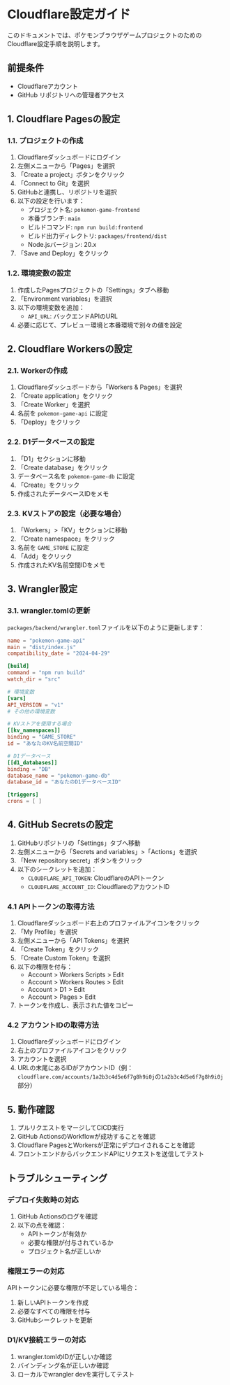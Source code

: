 # Cloudflare設定ガイド

このドキュメントでは、ポケモンブラウザゲームプロジェクトのためのCloudflare設定手順を説明します。

## 前提条件

- Cloudflareアカウント
- GitHub リポジトリへの管理者アクセス

## 1. Cloudflare Pagesの設定

### 1.1. プロジェクトの作成

1. Cloudflareダッシュボードにログイン
2. 左側メニューから「Pages」を選択
3. 「Create a project」ボタンをクリック
4. 「Connect to Git」を選択
5. GitHubと連携し、リポジトリを選択
6. 以下の設定を行います：
   - プロジェクト名: `pokemon-game-frontend`
   - 本番ブランチ: `main`
   - ビルドコマンド: `npm run build:frontend`
   - ビルド出力ディレクトリ: `packages/frontend/dist`
   - Node.jsバージョン: 20.x
7. 「Save and Deploy」をクリック

### 1.2. 環境変数の設定

1. 作成したPagesプロジェクトの「Settings」タブへ移動
2. 「Environment variables」を選択
3. 以下の環境変数を追加：
   - `API_URL`: バックエンドAPIのURL
4. 必要に応じて、プレビュー環境と本番環境で別々の値を設定

## 2. Cloudflare Workersの設定

### 2.1. Workerの作成

1. Cloudflareダッシュボードから「Workers & Pages」を選択
2. 「Create application」をクリック
3. 「Create Worker」を選択
4. 名前を `pokemon-game-api` に設定
5. 「Deploy」をクリック

### 2.2. D1データベースの設定

1. 「D1」セクションに移動
2. 「Create database」をクリック
3. データベース名を `pokemon-game-db` に設定
4. 「Create」をクリック
5. 作成されたデータベースIDをメモ

### 2.3. KVストアの設定（必要な場合）

1. 「Workers」>「KV」セクションに移動
2. 「Create namespace」をクリック
3. 名前を `GAME_STORE` に設定
4. 「Add」をクリック
5. 作成されたKV名前空間IDをメモ

## 3. Wrangler設定

### 3.1. wrangler.tomlの更新

`packages/backend/wrangler.toml`ファイルを以下のように更新します：

```toml
name = "pokemon-game-api"
main = "dist/index.js"
compatibility_date = "2024-04-29"

[build]
command = "npm run build"
watch_dir = "src"

# 環境変数
[vars]
API_VERSION = "v1"
# その他の環境変数

# KVストアを使用する場合
[[kv_namespaces]]
binding = "GAME_STORE"
id = "あなたのKV名前空間ID"

# D1データベース
[[d1_databases]]
binding = "DB"
database_name = "pokemon-game-db"
database_id = "あなたのD1データベースID"

[triggers]
crons = [ ]
```

## 4. GitHub Secretsの設定

1. GitHubリポジトリの「Settings」タブへ移動
2. 左側メニューから「Secrets and variables」>「Actions」を選択
3. 「New repository secret」ボタンをクリック
4. 以下のシークレットを追加：
   - `CLOUDFLARE_API_TOKEN`: CloudflareのAPIトークン
   - `CLOUDFLARE_ACCOUNT_ID`: CloudflareのアカウントID

### 4.1 APIトークンの取得方法

1. Cloudflareダッシュボード右上のプロファイルアイコンをクリック
2. 「My Profile」を選択
3. 左側メニューから「API Tokens」を選択
4. 「Create Token」をクリック
5. 「Create Custom Token」を選択
6. 以下の権限を付与：
   - Account > Workers Scripts > Edit
   - Account > Workers Routes > Edit
   - Account > D1 > Edit
   - Account > Pages > Edit
7. トークンを作成し、表示された値をコピー

### 4.2 アカウントIDの取得方法

1. Cloudflareダッシュボードにログイン
2. 右上のプロファイルアイコンをクリック
3. アカウントを選択
4. URLの末尾にあるIDがアカウントID（例：`cloudflare.com/accounts/1a2b3c4d5e6f7g8h9i0j`の`1a2b3c4d5e6f7g8h9i0j`部分）

## 5. 動作確認

1. プルリクエストをマージしてCICD実行
2. GitHub ActionsのWorkflowが成功することを確認
3. Cloudflare PagesとWorkersが正常にデプロイされることを確認
4. フロントエンドからバックエンドAPIにリクエストを送信してテスト

## トラブルシューティング

### デプロイ失敗時の対応

1. GitHub Actionsのログを確認
2. 以下の点を確認：
   - APIトークンが有効か
   - 必要な権限が付与されているか
   - プロジェクト名が正しいか

### 権限エラーの対応

APIトークンに必要な権限が不足している場合：

1. 新しいAPIトークンを作成
2. 必要なすべての権限を付与
3. GitHubシークレットを更新

### D1/KV接続エラーの対応

1. wrangler.tomlのIDが正しいか確認
2. バインディング名が正しいか確認
3. ローカルでwrangler devを実行してテスト
